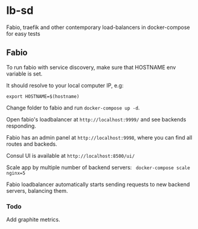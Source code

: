 # lb-sd
Fabio, traefik and other contemporary load-balancers in docker-compose for easy tests

## Fabio

To run fabio with service discovery, make sure that HOSTNAME env variable is set.

It should resolve to your local computer IP, e.g:
```
export HOSTNAME=$(hostname)
```

Change folder to fabio and run `docker-compose up -d`.

Open fabio's loadbalancer at `http://localhost:9999/` and see backends responding.

Fabio has an admin panel at `http://localhost:9998`, where you can find all routes and backeds.

Consul UI is available at `http://localhost:8500/ui/`

Scale app by multiple number of backend servers:
` docker-compose scale nginx=5`

Fabio loadbalancer automatically starts sending requests to new backend servers, balancing them.

### Todo
Add graphite metrics.
